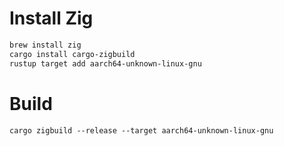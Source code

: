 # Install Zig
```bash
brew install zig
cargo install cargo-zigbuild
rustup target add aarch64-unknown-linux-gnu
```

# Build
```shell
cargo zigbuild --release --target aarch64-unknown-linux-gnu
```